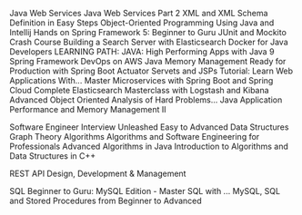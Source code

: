Java Web Services
Java Web Services Part 2
XML and XML Schema Definition in Easy Steps
Object-Oriented Programming Using Java and Intellij Hands on
Spring Framework 5: Beginner to Guru
JUnit and Mockito Crash Course
Building a Search Server with Elasticsearch
Docker for Java Developers
LEARNING PATH: JAVA: High Performing Apps with Java 9
Spring Framework DevOps on AWS
Java Memory Management
Ready for Production with Spring Boot Actuator
Servets and JSPs Tutorial: Learn Web Applications With...
Master Microservices with Spring Boot and Spring Cloud
Complete Elasticsearch Masterclass with Logstash and Kibana
Advanced Object Oriented Analysis of Hard Problems...
Java Application Performance and Memory Management II

Software Engineer Interview Unleashed
Easy to Advanced Data Structures
Graph Theory Algorithms
Algorithms and Software Engineering for Professionals
Advanced Algorithms in Java
Introduction to Algorithms and Data Structures in C++

REST API Design, Development & Management

SQL Beginner to Guru: MySQL Edition - Master SQL with ...
MySQL, SQL and Stored Procedures from Beginner to Advanced
